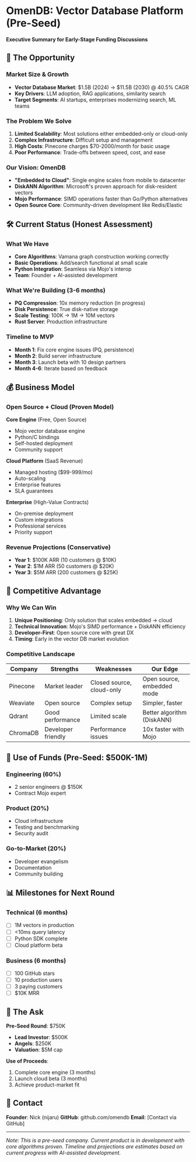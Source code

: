 # OmenDB: Vector Database Platform (Pre-Seed)

**Executive Summary for Early-Stage Funding Discussions**

## 🚀 The Opportunity

### Market Size & Growth
- **Vector Database Market**: $1.5B (2024) → $11.5B (2030) @ 40.5% CAGR
- **Key Drivers**: LLM adoption, RAG applications, similarity search
- **Target Segments**: AI startups, enterprises modernizing search, ML teams

### The Problem We Solve
1. **Limited Scalability**: Most solutions either embedded-only or cloud-only
2. **Complex Infrastructure**: Difficult setup and management
3. **High Costs**: Pinecone charges $70-2000/month for basic usage
4. **Poor Performance**: Trade-offs between speed, cost, and ease

### Our Vision: OmenDB
- **"Embedded to Cloud"**: Single engine scales from mobile to datacenter
- **DiskANN Algorithm**: Microsoft's proven approach for disk-resident vectors
- **Mojo Performance**: SIMD operations faster than Go/Python alternatives
- **Open Source Core**: Community-driven development like Redis/Elastic

## 🛠️ Current Status (Honest Assessment)

### What We Have
- **Core Algorithms**: Vamana graph construction working correctly
- **Basic Operations**: Add/search functional at small scale
- **Python Integration**: Seamless via Mojo's interop
- **Team**: Founder + AI-assisted development

### What We're Building (3-6 months)
- **PQ Compression**: 10x memory reduction (in progress)
- **Disk Persistence**: True disk-native storage
- **Scale Testing**: 100K → 1M → 10M vectors
- **Rust Server**: Production infrastructure

### Timeline to MVP
- **Month 1**: Fix core engine issues (PQ, persistence)
- **Month 2**: Build server infrastructure
- **Month 3**: Launch beta with 10 design partners
- **Month 4-6**: Iterate based on feedback

## 💰 Business Model

### Open Source + Cloud (Proven Model)

**Core Engine** (Free, Open Source)
- Mojo vector database engine
- Python/C bindings
- Self-hosted deployment
- Community support

**Cloud Platform** (SaaS Revenue)
- Managed hosting ($99-999/mo)
- Auto-scaling
- Enterprise features
- SLA guarantees

**Enterprise** (High-Value Contracts)
- On-premise deployment
- Custom integrations
- Professional services
- Priority support

### Revenue Projections (Conservative)
- **Year 1**: $100K ARR (10 customers @ $10K)
- **Year 2**: $1M ARR (50 customers @ $20K)
- **Year 3**: $5M ARR (200 customers @ $25K)

## 🎯 Competitive Advantage

### Why We Can Win
1. **Unique Positioning**: Only solution that scales embedded → cloud
2. **Technical Innovation**: Mojo's SIMD performance + DiskANN efficiency
3. **Developer-First**: Open source core with great DX
4. **Timing**: Early in the vector DB market evolution

### Competitive Landscape
| Company | Strengths | Weaknesses | Our Edge |
|---------|-----------|------------|----------|
| Pinecone | Market leader | Closed source, cloud-only | Open source, embedded mode |
| Weaviate | Open source | Complex setup | Simpler, faster |
| Qdrant | Good performance | Limited scale | Better algorithm (DiskANN) |
| ChromaDB | Developer friendly | Performance issues | 10x faster with Mojo |

## 🚀 Use of Funds (Pre-Seed: $500K-1M)

### Engineering (60%)
- 2 senior engineers @ $150K
- Contract Mojo expert

### Product (20%)
- Cloud infrastructure
- Testing and benchmarking
- Security audit

### Go-to-Market (20%)
- Developer evangelism
- Documentation
- Community building

## 📊 Milestones for Next Round

### Technical (6 months)
- [ ] 1M vectors in production
- [ ] <10ms query latency
- [ ] Python SDK complete
- [ ] Cloud platform beta

### Business (6 months)
- [ ] 100 GitHub stars
- [ ] 10 production users
- [ ] 3 paying customers
- [ ] $10K MRR

## 🤝 The Ask

**Pre-Seed Round**: $750K
- **Lead Investor**: $500K
- **Angels**: $250K
- **Valuation**: $5M cap

**Use of Proceeds**:
1. Complete core engine (3 months)
2. Launch cloud beta (3 months)
3. Achieve product-market fit

## 📧 Contact

**Founder**: Nick (nijaru)
**GitHub**: github.com/omendb
**Email**: [Contact via GitHub]

---

*Note: This is a pre-seed company. Current product is in development with core algorithms proven. Timeline and projections are estimates based on current progress with AI-assisted development.*